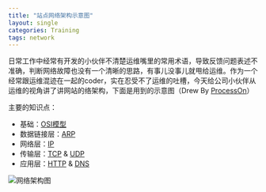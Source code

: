 ```yaml
---
title: "站点网络架构示意图"
layout: single
categories: Training
tags: network
---
```

日常工作中经常有开发的小伙伴不清楚运维嘴里的常用术语，导致反馈问题表述不准确，判断网络故障也没有一个清晰的思路，有事儿没事儿就甩给运维。作为一个经常跟运维混迹在一起的coder，实在忍受不了运维的吐槽，今天给公司小伙伴从运维的视角讲了讲网站的络架构，下面是用到的示意图（Drew By [ProcessOn](https://www.processon.com)）

主要的知识点：

* 基础：[OSI模型](https://zh.wikipedia.org/wiki/OSI%E6%A8%A1%E5%9E%8B)
* 数据链接层：[ARP](https://zh.wikipedia.org/wiki/%E5%9C%B0%E5%9D%80%E8%A7%A3%E6%9E%90%E5%8D%8F%E8%AE%AE)
* 网络层：[IP](https://zh.wikipedia.org/wiki/%E7%BD%91%E9%99%85%E5%8D%8F%E8%AE%AE)
* 传输层：[TCP](https://zh.wikipedia.org/wiki/%E4%BC%A0%E8%BE%93%E6%8E%A7%E5%88%B6%E5%8D%8F%E8%AE%AE) & [UDP](https://zh.wikipedia.org/wiki/%E7%94%A8%E6%88%B7%E6%95%B0%E6%8D%AE%E6%8A%A5%E5%8D%8F%E8%AE%AE)
* 应用层：[HTTP](https://zh.wikipedia.org/wiki/%E8%B6%85%E6%96%87%E6%9C%AC%E4%BC%A0%E8%BE%93%E5%8D%8F%E8%AE%AE) & [DNS](https://zh.wikipedia.org/wiki/%E5%9F%9F%E5%90%8D%E7%B3%BB%E7%BB%9F)

![网络架构图](http://ot41apokn.bkt.clouddn.com/network.png)
